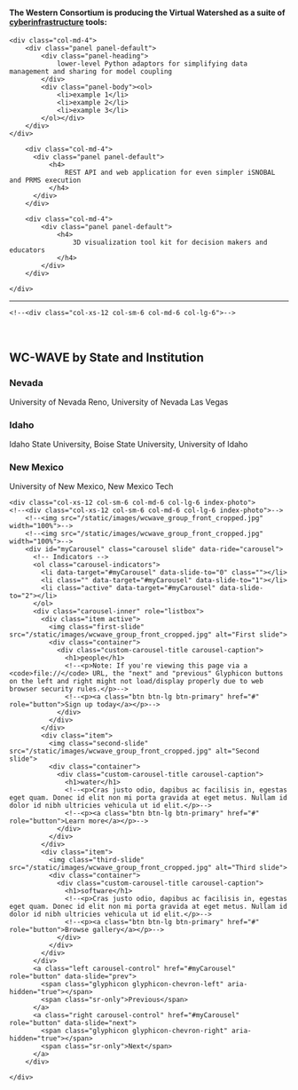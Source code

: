 <!--<div id="jumbotron" class="row jumbotron">-->
<div class="row">
    <!--<div class="col-xs-12 col-sm-5 col-md-5 col-lg-5">-->
    <!--<div class="col-md-4 col-md-offset-2"> [>style="text-align: center"><]-->
        <h4>
            The Western Consortium is producing the Virtual Watershed as a suite of
            <a href="https://www.nsf.gov/news/special_reports/cyber/">cyberinfrastructure</a>
            tools:
        </h4>
</div>
<div class="row">

    <div class="col-md-4">
        <div class="panel panel-default">
            <div class="panel-heading">
                lower-level Python adaptors for simplifying data management and sharing for model coupling
            </div>
            <div class="panel-body"><ol>
                <li>example 1</li>
                <li>example 2</li>
                <li>example 3</li>
            </ol></div>
        </div>
    </div>

        <div class="col-md-4">
          <div class="panel panel-default">
              <h4>
                  REST API and web application for even simpler iSNOBAL and PRMS execution
              </h4>
          </div>
        </div>

        <div class="col-md-4">
            <div class="panel panel-default">
                <h4>
                    3D visualization tool kit for decision makers and educators
                </h4>
            </div>
        </div>

    </div>
<hr>

<div class="row">


    <!--<div class="col-xs-12 col-sm-6 col-md-6 col-lg-6">-->
<div class="col-xs-12 col-sm-6 col-md-6 col-lg-6">
    <br>
            <h2>WC-WAVE by State and Institution</h2>
        <!--</div>-->
        <!--<div class="row">-->
            <!--<h3 style="text-align: center;">A collaboration across universities in Nevada, New Mexico, and Idaho</h2>-->
            <!--<h3>A collaboration across universities in Nevada, New Mexico, and Idaho</h2>-->
            <h3>Nevada</h3>
            <p>University of Nevada Reno, University of Nevada Las Vegas</p>
            <h3>Idaho</h3>
            <p>Idaho State University, Boise State University, University of Idaho</p>
            <h3>New Mexico</h3>
            <p>University of New Mexico, New Mexico Tech</p>
        <!--</div>-->
        <!--<div class="row" >-->
            <!--<h3 style="text-align: right;">Presents the Virtual Watershed</h3>-->
    </div>

    <div class="col-xs-12 col-sm-6 col-md-6 col-lg-6 index-photo">
    <!--<div class="col-xs-12 col-sm-6 col-md-6 col-lg-6 index-photo">-->
        <!--<img src="/static/images/wcwave_group_front_cropped.jpg" width="100%">-->
        <!--<img src="/static/images/wcwave_group_front_cropped.jpg" width="100%">-->
        <div id="myCarousel" class="carousel slide" data-ride="carousel">
          <!-- Indicators -->
          <ol class="carousel-indicators">
            <li data-target="#myCarousel" data-slide-to="0" class=""></li>
            <li class="" data-target="#myCarousel" data-slide-to="1"></li>
            <li class="active" data-target="#myCarousel" data-slide-to="2"></li>
          </ol>
          <div class="carousel-inner" role="listbox">
            <div class="item active">
              <img class="first-slide" src="/static/images/wcwave_group_front_cropped.jpg" alt="First slide">
              <div class="container">
                <div class="custom-carousel-title carousel-caption">
                  <h1>people</h1>
                  <!--<p>Note: If you're viewing this page via a <code>file://</code> URL, the "next" and "previous" Glyphicon buttons on the left and right might not load/display properly due to web browser security rules.</p>-->
                  <!--<p><a class="btn btn-lg btn-primary" href="#" role="button">Sign up today</a></p>-->
                </div>
              </div>
            </div>
            <div class="item">
              <img class="second-slide" src="/static/images/wcwave_group_front_cropped.jpg" alt="Second slide">
              <div class="container">
                <div class="custom-carousel-title carousel-caption">
                  <h1>water</h1>
                  <!--<p>Cras justo odio, dapibus ac facilisis in, egestas eget quam. Donec id elit non mi porta gravida at eget metus. Nullam id dolor id nibh ultricies vehicula ut id elit.</p>-->
                  <!--<p><a class="btn btn-lg btn-primary" href="#" role="button">Learn more</a></p>-->
                </div>
              </div>
            </div>
            <div class="item">
              <img class="third-slide" src="/static/images/wcwave_group_front_cropped.jpg" alt="Third slide">
              <div class="container">
                <div class="custom-carousel-title carousel-caption">
                  <h1>software</h1>
                  <!--<p>Cras justo odio, dapibus ac facilisis in, egestas eget quam. Donec id elit non mi porta gravida at eget metus. Nullam id dolor id nibh ultricies vehicula ut id elit.</p>-->
                  <!--<p><a class="btn btn-lg btn-primary" href="#" role="button">Browse gallery</a></p>-->
                </div>
              </div>
            </div>
          </div>
          <a class="left carousel-control" href="#myCarousel" role="button" data-slide="prev">
            <span class="glyphicon glyphicon-chevron-left" aria-hidden="true"></span>
            <span class="sr-only">Previous</span>
          </a>
          <a class="right carousel-control" href="#myCarousel" role="button" data-slide="next">
            <span class="glyphicon glyphicon-chevron-right" aria-hidden="true"></span>
            <span class="sr-only">Next</span>
          </a>
        </div>

    </div>
</div>

</div>
